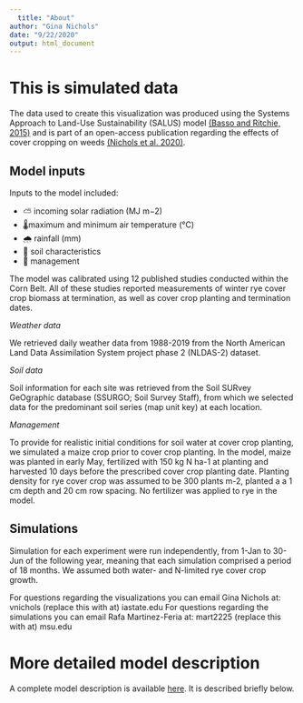 ```yaml
---
  title: "About"
author: "Gina Nichols"
date: "9/22/2020"
output: html_document
---
```



# This is simulated data

The data used to create this visualization was produced using the Systems Approach to Land-Use Sustainability (SALUS) model [(Basso and Ritchie, 2015)](https://lter.kbs.msu.edu/wp-content/uploads/2015/04/Basso-and-Ritchie-Ch10-Simulating-crop-growth-and-biogeochemical-fluxes-SALUS-model-KBS-long-term-ecological-research-LTER-site-volume-synthesis-book-2015.pdf) and is part of an open-access publication regarding the effects of cover cropping on weeds [(Nichols et al. 2020)](https://acsess.onlinelibrary.wiley.com/doi/full/10.1002/ael2.20022).

## Model inputs

Inputs to the model included:
- ⛅ incoming solar radiation (MJ m−2)
- 🌡️maximum and minimum air temperature (°C)
- 🌧️ rainfall (mm)
- 🐛 soil characteristics
- 🚜 management 

The model was calibrated using 12 published studies conducted within the Corn Belt. All of these studies reported measurements of winter rye cover crop biomass at termination, as well as cover crop planting and termination dates. 

*Weather data*

We retrieved daily weather data from 1988-2019 from the North American Land Data Assimilation System project phase 2 (NLDAS-2) dataset.

*Soil data*

Soil information for each site was retrieved from the Soil SURvey GeOgraphic database (SSURGO; Soil Survey Staff), from which we selected data for the predominant soil series (map unit key) at each location. 

*Management*

To provide for realistic initial conditions for soil water at cover crop planting, we simulated a maize crop prior to cover crop planting. In the model, maize was planted in early May, fertilized with 150 kg N ha-1 at planting and harvested 10 days before the prescribed cover crop planting date. Planting density for rye cover crop was assumed to be 300 plants m-2, planted a a 1 cm depth and 20 cm row spacing. No fertilizer was applied to rye in the model.

## Simulations
Simulation for each experiment were run independently, from 1-Jan to 30-Jun of the following year, meaning that each simulation comprised a period of 18 months. We assumed both water- and N-limited rye cover crop growth. 

For questions regarding the visualizations you can email Gina Nichols at: vnichols (replace this with at) iastate.edu
For questions regarding the simulations you can email Rafa Martinez-Feria at: mart2225 (replace this with at) msu.edu

# More detailed model description

A complete model description is available [here](https://github.com/vanichols/shiny_ryeSalus/blob/master/IowaRyeCoverCrop/SALUS-simulation-details.pdf). It is described briefly below.

